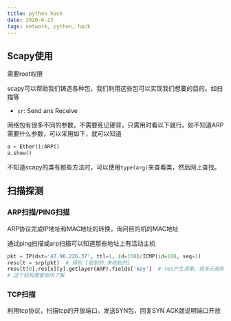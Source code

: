 ```yaml
---
title: python hack
date: 2020-6-23
tags: network, python, hack
---
```


## Scapy使用

需要root权限

scapy可以帮助我们铸造各种包，我们利用这些包可以实现我们想要的目的。如扫描等

- `sr`: Send ans Receive 

网络包有很多不同的参数，不需要死记硬背，只需用时看以下就行。如不知道ARP需要什么参数，可以采用如下，就可以知道

``` python
a = Ether()/ARP()
a.show()
```

不知道scapy的类有那些方法时，可以使用`type(arg)`来查看类，然后网上查找。


## 扫描探测

### ARP扫描/PING扫描

ARP协议完成IP地址和MAC地址的转换，询问目的机的MAC地址

通过ping扫描或arp扫描可以知道那些地址上有活动主机

``` python
pkt = IP(dst='47.96.226.37', ttl=1, id=168)/ICMP(id=188, seq=1)
result = srp(pkt)  # 得到 [收到的,未收到的]
result[0].res[x][y].getlayer(ARP).fields['key']  # res产生清单，很多元祖啊；getlayer是将二进制转换为字典，fields获取对应的值，缺省的获取整个字典
# 这个结构需要有所了解
```


### TCP扫描

利用tcp协议，扫描tcp的开放端口。发送SYN包，回复SYN ACK就说明端口开放 











